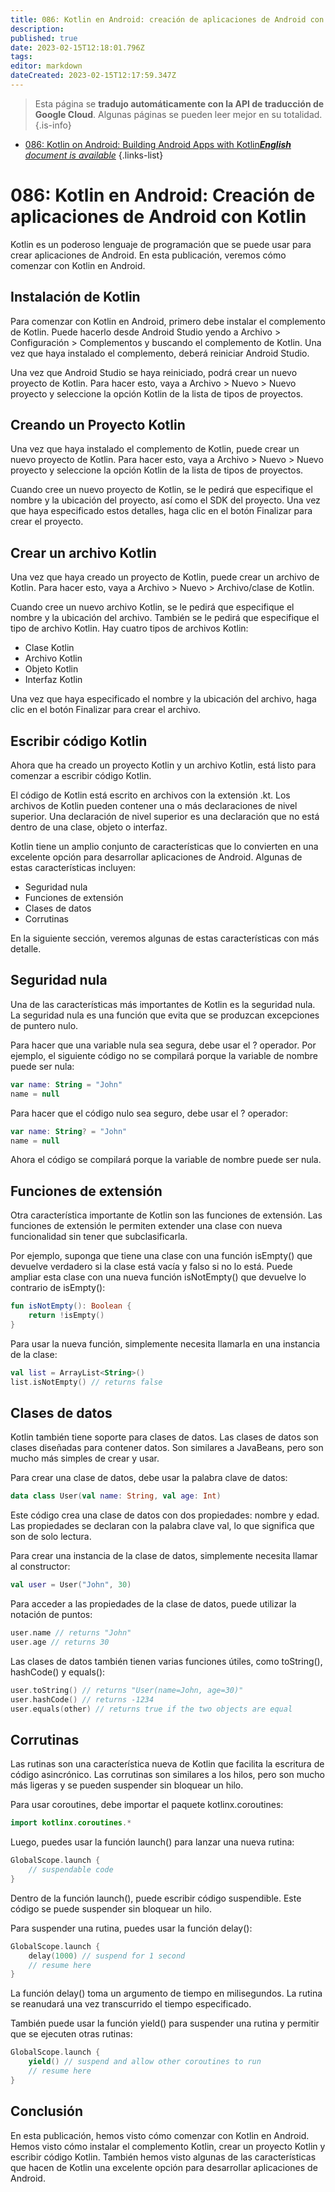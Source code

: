 ```yaml
---
title: 086: Kotlin en Android: creación de aplicaciones de Android con Kotlin
description: 
published: true
date: 2023-02-15T12:18:01.796Z
tags: 
editor: markdown
dateCreated: 2023-02-15T12:17:59.347Z
---
```


> Esta página se **tradujo automáticamente con la API de traducción de Google Cloud**.
Algunas páginas se pueden leer mejor en su totalidad.{.is-info}



- [086: Kotlin on Android: Building Android Apps with Kotlin***English** document is available*](/en/Knowledge-base/Kotlin/Learning/086-kotlin-on-android-building-android-apps-with-kotlin)
{.links-list}


# 086: Kotlin en Android: Creación de aplicaciones de Android con Kotlin

Kotlin es un poderoso lenguaje de programación que se puede usar para crear aplicaciones de Android. En esta publicación, veremos cómo comenzar con Kotlin en Android.

## Instalación de Kotlin

Para comenzar con Kotlin en Android, primero debe instalar el complemento de Kotlin. Puede hacerlo desde Android Studio yendo a Archivo > Configuración > Complementos y buscando el complemento de Kotlin. Una vez que haya instalado el complemento, deberá reiniciar Android Studio.

Una vez que Android Studio se haya reiniciado, podrá crear un nuevo proyecto de Kotlin. Para hacer esto, vaya a Archivo > Nuevo > Nuevo proyecto y seleccione la opción Kotlin de la lista de tipos de proyectos.

## Creando un Proyecto Kotlin

Una vez que haya instalado el complemento de Kotlin, puede crear un nuevo proyecto de Kotlin. Para hacer esto, vaya a Archivo > Nuevo > Nuevo proyecto y seleccione la opción Kotlin de la lista de tipos de proyectos.

Cuando cree un nuevo proyecto de Kotlin, se le pedirá que especifique el nombre y la ubicación del proyecto, así como el SDK del proyecto. Una vez que haya especificado estos detalles, haga clic en el botón Finalizar para crear el proyecto.

## Crear un archivo Kotlin

Una vez que haya creado un proyecto de Kotlin, puede crear un archivo de Kotlin. Para hacer esto, vaya a Archivo > Nuevo > Archivo/clase de Kotlin.

Cuando cree un nuevo archivo Kotlin, se le pedirá que especifique el nombre y la ubicación del archivo. También se le pedirá que especifique el tipo de archivo Kotlin. Hay cuatro tipos de archivos Kotlin:

- Clase Kotlin
- Archivo Kotlin
- Objeto Kotlin
- Interfaz Kotlin

Una vez que haya especificado el nombre y la ubicación del archivo, haga clic en el botón Finalizar para crear el archivo.

## Escribir código Kotlin

Ahora que ha creado un proyecto Kotlin y un archivo Kotlin, está listo para comenzar a escribir código Kotlin.

El código de Kotlin está escrito en archivos con la extensión .kt. Los archivos de Kotlin pueden contener una o más declaraciones de nivel superior. Una declaración de nivel superior es una declaración que no está dentro de una clase, objeto o interfaz.

Kotlin tiene un amplio conjunto de características que lo convierten en una excelente opción para desarrollar aplicaciones de Android. Algunas de estas características incluyen:

- Seguridad nula
- Funciones de extensión
- Clases de datos
- Corrutinas

En la siguiente sección, veremos algunas de estas características con más detalle.

## Seguridad nula

Una de las características más importantes de Kotlin es la seguridad nula. La seguridad nula es una función que evita que se produzcan excepciones de puntero nulo.

Para hacer que una variable nula sea segura, debe usar el ? operador. Por ejemplo, el siguiente código no se compilará porque la variable de nombre puede ser nula:

```kotlin
var name: String = "John"
name = null
```

Para hacer que el código nulo sea seguro, debe usar el ? operador:

```kotlin
var name: String? = "John"
name = null
```

Ahora el código se compilará porque la variable de nombre puede ser nula.

## Funciones de extensión

Otra característica importante de Kotlin son las funciones de extensión. Las funciones de extensión le permiten extender una clase con nueva funcionalidad sin tener que subclasificarla.

Por ejemplo, suponga que tiene una clase con una función isEmpty() que devuelve verdadero si la clase está vacía y falso si no lo está. Puede ampliar esta clase con una nueva función isNotEmpty() que devuelve lo contrario de isEmpty():

```kotlin
fun isNotEmpty(): Boolean {
    return !isEmpty()
}
```

Para usar la nueva función, simplemente necesita llamarla en una instancia de la clase:

```kotlin
val list = ArrayList<String>()
list.isNotEmpty() // returns false
```

## Clases de datos

Kotlin también tiene soporte para clases de datos. Las clases de datos son clases diseñadas para contener datos. Son similares a JavaBeans, pero son mucho más simples de crear y usar.

Para crear una clase de datos, debe usar la palabra clave de datos:

```kotlin
data class User(val name: String, val age: Int)
```

Este código crea una clase de datos con dos propiedades: nombre y edad. Las propiedades se declaran con la palabra clave val, lo que significa que son de solo lectura.

Para crear una instancia de la clase de datos, simplemente necesita llamar al constructor:

```kotlin
val user = User("John", 30)
```

Para acceder a las propiedades de la clase de datos, puede utilizar la notación de puntos:

```kotlin
user.name // returns "John"
user.age // returns 30
```

Las clases de datos también tienen varias funciones útiles, como toString(), hashCode() y equals():

```kotlin
user.toString() // returns "User(name=John, age=30)"
user.hashCode() // returns -1234
user.equals(other) // returns true if the two objects are equal
```

## Corrutinas

Las rutinas son una característica nueva de Kotlin que facilita la escritura de código asincrónico. Las corrutinas son similares a los hilos, pero son mucho más ligeras y se pueden suspender sin bloquear un hilo.

Para usar coroutines, debe importar el paquete kotlinx.coroutines:

```kotlin
import kotlinx.coroutines.*
```

Luego, puedes usar la función launch() para lanzar una nueva rutina:

```kotlin
GlobalScope.launch {
    // suspendable code
}
```

Dentro de la función launch(), puede escribir código suspendible. Este código se puede suspender sin bloquear un hilo.

Para suspender una rutina, puedes usar la función delay():

```kotlin
GlobalScope.launch {
    delay(1000) // suspend for 1 second
    // resume here
}
```

La función delay() toma un argumento de tiempo en milisegundos. La rutina se reanudará una vez transcurrido el tiempo especificado.

También puede usar la función yield() para suspender una rutina y permitir que se ejecuten otras rutinas:

```kotlin
GlobalScope.launch {
    yield() // suspend and allow other coroutines to run
    // resume here
}
```

## Conclusión

En esta publicación, hemos visto cómo comenzar con Kotlin en Android. Hemos visto cómo instalar el complemento Kotlin, crear un proyecto Kotlin y escribir código Kotlin. También hemos visto algunas de las características que hacen de Kotlin una excelente opción para desarrollar aplicaciones de Android.